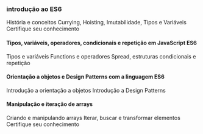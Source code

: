 ### introdução ao ES6


História e conceitos
Currying, Hoisting, Imutabilidade, Tipos e Variáveis
Certifique seu conhecimento


#### Tipos, variáveis, operadores, condicionais e repetição em JavaScript ES6


Tipos e variáveis
Functions e operadores
Spread, estruturas condicionais e repetição
    


#### Orientação a objetos e Design Patterns com a linguagem ES6


Introdução a orientação a objetos
Introdução a Design Patterns
    


#### Manipulação e iteração de arrays


Criando e manipulando arrays
Iterar, buscar e transformar elementos
Certifique seu conhecimento

